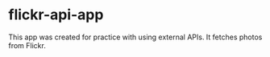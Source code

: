 # flickr-api-app

This app was created for practice with using external APIs. It fetches photos from Flickr.